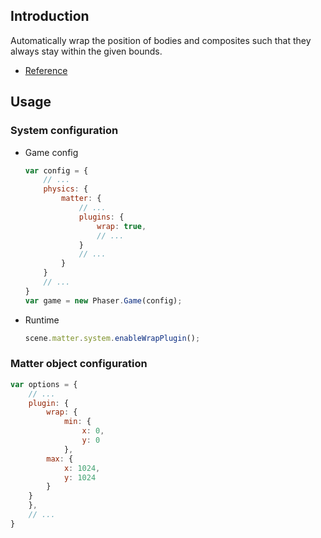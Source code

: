 ## Introduction

Automatically wrap the position of bodies and composites such that they always stay within the given bounds.

- [Reference](https://github.com/liabru/matter-wrap)

## Usage

### System configuration

- Game config
    ```javascript
    var config = {
        // ...
        physics: {
            matter: {
                // ...
                plugins: {
                    wrap: true,
                    // ...
                }
                // ...
            }
        }
        // ...
    }
    var game = new Phaser.Game(config);
    ```
- Runtime
    ```javascript
    scene.matter.system.enableWrapPlugin();
    ```

### Matter object configuration

```javascript
var options = {
    // ...
    plugin: {
        wrap: {
            min: {
                x: 0,
                y: 0
            },
        max: {
            x: 1024,
            y: 1024
        }
    }
    },
    // ...
}
```
